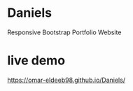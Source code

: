# Daniels
Responsive Bootstrap Portfolio Website

# live demo 
https://omar-eldeeb98.github.io/Daniels/
